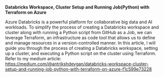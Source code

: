 **Databricks Workspace, Cluster Setup and Running Job(Python) with Terraform on Azure**

Azure Databricks is a powerful platform for collaborative big data and AI workloads. To simplify the process of creating a Databricks workspace and cluster along with running a Python script from GitHub as a Job, we can leverage Terraform, an infrastructure as code tool that allows us to define and manage resources in a version-controlled manner. In this article, I will guide you through the process of creating a Databricks workspace, setting up a cluster, and executing a Python script on the cluster using Terraform.
Refer to my medium article: https://medium.com/@antrikshdevgan/databricks-workspace-cluster-setup-and-running-job-python-with-terraform-on-azure-f1c599e73228

